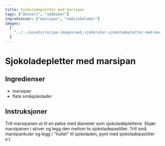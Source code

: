 ```yaml
---
title: Sjokoladepletter med marsipan
tags: ["dessert", "småkaker"]
ingredienser: ["marsipan", "småsjokolader"]
images:
  [
    "../../assets/recipe-images/web_sjakkruter-sjokoladepletter-med-marsipan-trøffel-konfekt.jpg",
  ]
---
```


# Sjokoladepletter med marsipan

## Ingredienser

- marsipan
- flate småsjokolader

## Instruksjoner

Trill marsipanen ut til en pølse med diameter som sjokoladeplettene. Skjær marsipanen i skiver og legg den mellom to sjokoladepastiller. Trill små marsipankuler og legg i "hullet" til sjokoladen, pynt med sjokoladepastiller e.l.
